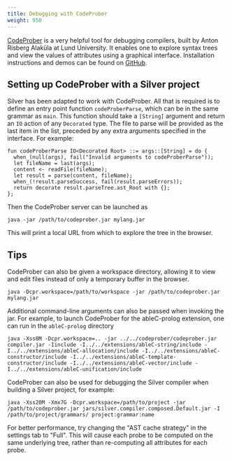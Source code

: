 ```yaml
---
title: Debugging with CodeProber
weight: 950
---
```


[CodeProber](https://codeprober.org/) is a very helpful tool for debugging compilers,
built by Anton Risberg Alaküla at Lund University.
It enables one to explore syntax trees and view the values of attributes using a graphical interface.
Installation instructions and demos can be found on [GitHub](https://github.com/lu-cs-sde/codeprober).

## Setting up CodeProber with a Silver project
Silver has been adapted to work with CodeProber. All that is required is to define an entry point function
`codeProberParse`, which can be in the same grammar as `main`.
This function should take a `[String]` argument and return an `IO` action of any `Decorated` type.
The file to parse will be provided as the last item in the list, preceded by any extra arguments specified in the interface.
For example:
```
fun codeProberParse IO<Decorated Root> ::= args::[String] = do {
  when_(null(args), fail("Invalid arguments to codeProberParse"));
  let fileName = last(args);
  content <- readFile(fileName);
  let result = parse(content, fileName);
  when_(!result.parseSuccess, fail(result.parseErrors));
  return decorate result.parseTree.ast_Root with {};
};
```
Then the CodeProber server can be launched as
```
java -jar /path/to/codeprober.jar mylang.jar
```
This will print a local URL from which to explore the tree in the browser.

## Tips
CodeProber can also be given a workspace directory, allowing it to view and edit files instead of only a temporary buffer in the browser.
```
java -Dcpr.workspace=/path/to/workspace -jar /path/to/codeprober.jar mylang.jar
```

Additional command-line arguments can also be passed when invoking the jar.
For example, to launch CodeProber for the ableC-prolog extension, one can run in the `ableC-prolog` directory
```
java -Xss8M -Dcpr.workspace=.. -jar ../../codeprober/codeprober.jar compiler.jar -Iinclude -I../../extensions/ableC-string/include -I../../extensions/ableC-allocation/include -I../../extensions/ableC-constructor/include -I../../extensions/ableC-template-constructor/include -I../../extensions/ableC-vector/include -I../../extensions/ableC-unification/include
```

CodeProber can also be used for debugging the Silver compiler when building a Silver project, for example:
```
java -Xss20M -Xmx7G -Dcpr.workspace=/path/to/project -jar /path/to/codeprober.jar jars/silver.compiler.composed.Default.jar -I /path/to/project/grammars/ project:grammar:name
```

For better performance, try changing the "AST cache strategy" in the settings tab to "Full".  This will cause each probe to be computed on the same underlying tree, rather than re-computing all attributes for each probe.
